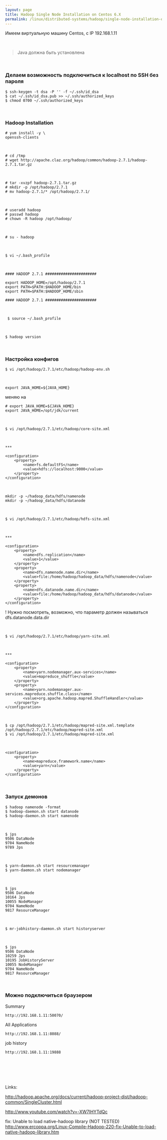 ```yaml
---
layout: page
title: Hadoop Single Node Installation on Centos 6.X
permalink: /linux/distributed-systems/hadoop/single-node-installation-on-centos-6/
---
```


Имеем виртуальную машину Centos, c IP 192.168.1.11

<br/>

> Java должна быть установлена

<br/>

### Делаем возможность подключиться к localhost по SSH без пароля

	$ ssh-keygen -t dsa -P '' -f ~/.ssh/id_dsa
	$ cat ~/.ssh/id_dsa.pub >> ~/.ssh/authorized_keys
	$ chmod 0700 ~/.ssh/authorized_keys

<br/>


### Hadoop Installation

	# yum install -y \
	openssh-clients

<br/>

	# cd /tmp
    # wget http://apache.claz.org/hadoop/common/hadoop-2.7.1/hadoop-2.7.1.tar.gz

<br/>

    # tar -xvzpf hadoop-2.7.1.tar.gz
    # mkdir -p /opt/hadoop/2.7.1
    # mv hadoop-2.7.1/* /opt/hadoop/2.7.1/

<br/>

    # useradd hadoop
	# passwd hadoop
	# chown -R hadoop /opt/hadoop/

<br/>

    # su - hadoop

<br/>

    $ vi ~/.bash_profile

<br/>


	#### HADOOP 2.7.1 #######################

	export HADOOP_HOME=/opt/hadoop/2.7.1
	export PATH=$PATH:$HADOOP_HOME/bin
	export PATH=$PATH:$HADOOP_HOME/sbin

	#### HADOOP 2.7.1 #######################

<br/>

     $ source ~/.bash_profile

<br/>

	$ hadoop version

<br/>


### Настройка конфигов

	$ vi /opt/hadoop/2.7.1/etc/hadoop/hadoop-env.sh

<br/>

	export JAVA_HOME=${JAVA_HOME}

меняю на

	# export JAVA_HOME=${JAVA_HOME}
	export JAVA_HOME=/opt/jdk/current


<br/>

	$ vi /opt/hadoop/2.7.1/etc/hadoop/core-site.xml

<br/>

	***

	<configuration>
	    <property>
	        <name>fs.defaultFS</name>
	        <value>hdfs://localhost:9000</value>
	    </property>
	</configuration>

<br/>

	mkdir -p ~/hadoop_data/hdfs/namenode
	mkdir -p ~/hadoop_data/hdfs/datanode

<br/>

	$ vi /opt/hadoop/2.7.1/etc/hadoop/hdfs-site.xml

<br/>

	***

	<configuration>
	    <property>
	        <name>dfs.replication</name>
	        <value>1</value>
	    </property>
		<property>
			<name>dfs.namenode.name.dir</name>
			<value>file:/home/hadoop/hadoop_data/hdfs/namenode</value>
		</property>
		<property>
			<name>dfs.datanode.name.dir</name>
			<value>file:/home/hadoop/hadoop_data/hdfs/datanode</value>
		</property>
	</configuration>


! Нужно посмотреть, возможно, что параметр должен называться dfs.datanode.data.dir 


<br/>

	$ vi /opt/hadoop/2.7.1/etc/hadoop/yarn-site.xml

<br/>

	***

	<configuration>
	    <property>
	        <name>yarn.nodemanager.aux-services</name>
	        <value>mapreduce_shuffle</value>
	    </property>
		<property>
			<name>yarn.nodemanager.aux-services.mapreduce.shuffle.class</name>
			<value>org.apache.hadoop.mapred.ShuffleHandler</value>
		</property>
	</configuration>


<br/>

	$ cp /opt/hadoop/2.7.1/etc/hadoop/mapred-site.xml.template /opt/hadoop/2.7.1/etc/hadoop/mapred-site.xml
	$ vi /opt/hadoop/2.7.1/etc/hadoop/mapred-site.xml

<br/>

	<configuration>
	    <property>
	        <name>mapreduce.framework.name</name>
	        <value>yarn</value>
	    </property>
	</configuration>


<br/>

### Запуск демонов

	$ hadoop namenode -format
	$ hadoop-daemon.sh start datanode
	$ hadoop-daemon.sh start namenode

<br/>

	$ jps
	9506 DataNode
	9704 NameNode
	9789 Jps

<br/>

	$ yarn-daemon.sh start resourcemanager
	$ yarn-daemon.sh start nodemanager

<br/>

	$ jps
	9506 DataNode
	10164 Jps
	10055 NodeManager
	9704 NameNode
	9817 ResourceManager


<br/>

	$ mr-jobhistory-daemon.sh start historyserver

<br/>

	$ jps
	9506 DataNode
	10259 Jps
	10195 JobHistoryServer
	10055 NodeManager
	9704 NameNode
	9817 ResourceManager


<br/>

### Можно подключиться браузером

Summary

	http://192.168.1.11:50070/

All Applications

	http://192.168.1.11:8088/

job history

	http://192.168.1.11:19888



<br/><br/><br/><br/>


Links:

http://hadoop.apache.org/docs/current/hadoop-project-dist/hadoop-common/SingleCluster.html

http://www.youtube.com/watch?v=-XW7IHYTdQc

fix: Unable to load native-hadoop library (NOT TESTED)  
http://www.ercoppa.org/Linux-Compile-Hadoop-220-fix-Unable-to-load-native-hadoop-library.htm
